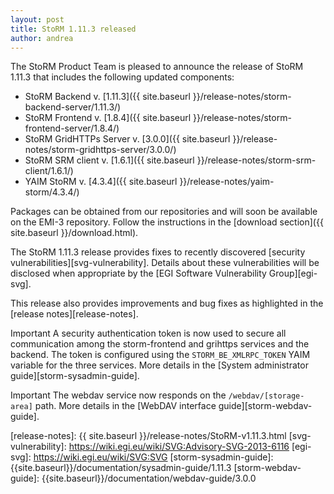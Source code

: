 ```yaml
---
layout: post
title: StoRM 1.11.3 released
author: andrea
---
```


The StoRM Product Team is pleased to announce the release of StoRM 1.11.3 that includes the following updated
components:

* StoRM Backend v. [1.11.3]({{ site.baseurl }}/release-notes/storm-backend-server/1.11.3/)
* StoRM Frontend v. [1.8.4]({{ site.baseurl }}/release-notes/storm-frontend-server/1.8.4/)
* StoRM GridHTTPs Server v. [3.0.0]({{ site.baseurl }}/release-notes/storm-gridhttps-server/3.0.0/)
* StoRM SRM client v. [1.6.1]({{ site.baseurl }}/release-notes/storm-srm-client/1.6.1/)
* YAIM StoRM v. [4.3.4]({{ site.baseurl }}/release-notes/yaim-storm/4.3.4/)

Packages can be obtained from our repositories and will soon be available on
the EMI-3 repository. Follow the instructions in the 
[download section]({{ site.baseurl }}/download.html).

The StoRM 1.11.3 release provides fixes to recently discovered [security vulnerabilities][svg-vulnerability].
Details about these vulnerabilities will be disclosed when appropriate by the
[EGI Software Vulnerability Group][egi-svg].

This release also provides improvements and bug fixes as highlighted in the
[release notes][release-notes].

<span class="label label-info">Important</span> A security authentication token is now used
to secure all communication among the storm-frontend and grihttps services and the 
backend. The token is configured using the `STORM_BE_XMLRPC_TOKEN` YAIM variable for
the three services. More details in the [System administrator guide][storm-sysadmin-guide].

<span class="label label-info">Important</span> The webdav service now responds on 
the `/webdav/[storage-area]` path. More details in the [WebDAV interface guide][storm-webdav-guide]. 

[release-notes]: {{ site.baseurl }}/release-notes/StoRM-v1.11.3.html
[svg-vulnerability]: https://wiki.egi.eu/wiki/SVG:Advisory-SVG-2013-6116
[egi-svg]: https://wiki.egi.eu/wiki/SVG:SVG
[storm-sysadmin-guide]: {{site.baseurl}}/documentation/sysadmin-guide/1.11.3
[storm-webdav-guide]: {{site.baseurl}}/documentation/webdav-guide/3.0.0
